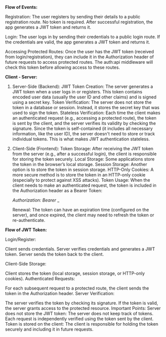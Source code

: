 **Flow of Events:**


Registration: The user registers by sending their details to a public registration route. No token is required. After successful registration, the app generates a JWT token and returns it.

Login: The user logs in by sending their credentials to a public login route. If the credentials are valid, the app generates a JWT token and returns it.

Accessing Protected Routes: Once the user has the JWT token (received from login/registration), they can include it in the Authorization header of future requests to access protected routes. The auth:api middleware will check this token before allowing access to these routes.

**Client - Server:**

1. Server-Side (Backend):
JWT Token Creation: The server generates a JWT token when a user logs in or registers. This token contains encoded user data (usually the user ID and other claims) and is signed using a secret key.
Token Verification: The server does not store the token in a database or session. Instead, it stores the secret key that was used to sign the token.
Stateless Verification: Each time the client makes an authenticated request (e.g., accessing a protected route), the token is sent by the client, and the server verifies its validity by checking the signature. Since the token is self-contained (it includes all necessary information, like the user ID), the server doesn't need to store or track individual tokens. This is what makes JWT authentication stateless.

2. Client-Side (Frontend):
Token Storage: After receiving the JWT token from the server (e.g., after a successful login), the client is responsible for storing the token securely.
Local Storage: Some applications store the token in the browser’s local storage.
Session Storage: Another option is to store the token in session storage.
HTTP-Only Cookies: A more secure method is to store the token in an HTTP-only cookie (especially to protect against XSS attacks).
Token Usage: When the client needs to make an authenticated request, the token is included in the Authorization header as a Bearer Token:

   _Authorization: Bearer <JWT>__

    Renewal: The token can have an expiration time (configured on the server), and once expired, the client may need to refresh the token or re-authenticate.

**Flow of JWT Token:**

Login/Register:

Client sends credentials.
Server verifies credentials and generates a JWT token.
Server sends the token back to the client.

Client-Side Storage:

Client stores the token (local storage, session storage, or HTTP-only cookies).
Authenticated Requests:

For each subsequent request to a protected route, the client sends the token in the Authorization header.
Server Verification:

The server verifies the token by checking its signature. If the token is valid, the server grants access to the protected resource.
Important Points:
Server does not store the JWT token: The server does not keep track of tokens. Each request is independently verified using the token sent by the client.
Token is stored on the client: The client is responsible for holding the token securely and including it in future requests.
